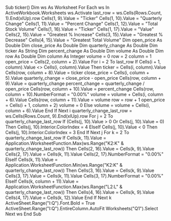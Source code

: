 Sub ticker()
Dim ws As Worksheet
For Each ws In ActiveWorkbook.Worksheets
    ws.Activate
        last_row = ws.Cells(Rows.Count, 1).End(xlUp).row
        Cells(1, 9).Value = "Ticker"
        Cells(1, 10).Value = "Quarterly Change"
        Cells(1, 11).Value = "Percent Change"
        Cells(1, 12).Value = "Total Stock Volume"
        Cells(1, 16).Value = "Ticker"
        Cells(1, 17).Value = "Value"
        Cells(2, 15).Value = "Greatest % Increase"
        Cells(3, 15).Value = "Greatest % Decrease"
        Cells(4, 15).Value = "Greatest Total Volume"
        Dim open_price As Double
        Dim close_price As Double
        Dim quarterly_change As Double
        Dim ticker As String
        Dim percent_change As Double
        Dim volume As Double
        Dim row As Double
        Dim column As Integer
        volume = 0
        row = 2
        column = 1
        open_price = Cells(2, column + 2).Value
        For i = 2 To last_row
            If Cells(i + 1, column).Value <> Cells(i, column).Value Then
                ticker = Cells(i, column).Value
                Cells(row, column + 8).Value = ticker
                close_price = Cells(i, column + 5).Value
                quarterly_change = close_price - open_price
                Cells(row, column + 9).Value = quarterly_change
                    percent_change = quarterly_change / open_price
                    Cells(row, column + 10).Value = percent_change
                    Cells(row, column + 10).NumberFormat = "0.00%"
                volume = volume + Cells(i, column + 6).Value
                Cells(row, column + 11).Value = volume
                row = row + 1
                open_price = Cells(i + 1, column + 2)
                volume = 0
            Else
                volume = volume + Cells(i, column + 6).Value
            End If
        Next i
        quarterly_change_last_row = ws.Cells(Rows.Count, 9).End(xlUp).row
         For j = 2 To quarterly_change_last_row
            If (Cells(j, 10).Value > 0 Or Cells(j, 10).Value = 0) Then
                Cells(j, 10).Interior.ColorIndex = 4
            ElseIf Cells(j, 10).Value < 0 Then
                Cells(j, 10).Interior.ColorIndex = 3
            End If
        Next j
        For k = 2 To quarterly_change_last_row
            If Cells(k, 11).Value = Application.WorksheetFunction.Max(ws.Range("K2:K" & quarterly_change_last_row)) Then
                Cells(2, 16).Value = Cells(k, 9).Value
                Cells(2, 17).Value = Cells(k, 11).Value
                Cells(2, 17).NumberFormat = "0.00%"
            ElseIf Cells(k, 11).Value = Application.WorksheetFunction.Min(ws.Range("K2:K" & quarterly_change_last_row)) Then
                Cells(3, 16).Value = Cells(k, 9).Value
                Cells(3, 17).Value = Cells(k, 11).Value
                Cells(3, 17).NumberFormat = "0.00%"
            ElseIf Cells(k, column + 11).Value = Application.WorksheetFunction.Max(ws.Range("L2:L" & quarterly_change_last_row)) Then
                Cells(4, 16).Value = Cells(k, 9).Value
                Cells(4, 17).Value = Cells(k, 12).Value
            End If
        Next k
        ActiveSheet.Range("I:Q").Font.Bold = True
        ActiveSheet.Range("I:Q").EntireColumn.AutoFit
        Worksheets("Q1").Select
    Next ws
End Sub
